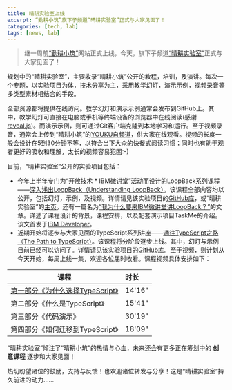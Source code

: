 ```yaml
---
title: 晴耕实验室上线
excerpt: “勤耕小筑”旗下子频道“晴耕实验室”正式与大家见面了！
categories: [tech, lab]
tags: [news, lab]
---
```


> 继一周前[“勤耕小筑”](/)网站正式上线，今天，旗下子频道[“晴耕实验室”](/lab)正式与大家见面了！

规划中的“晴耕实验室”，主要收录“晴耕小筑”公开的教程，培训，及演讲。每次一个专题，以实验项目为体，技术分享为主，采用教学幻灯，演示示例，视频录音等多类型素材相结合的手段。

全部资源都将提供在线访问。教学幻灯和演示示例通常会发布到GitHub上。其中，教学幻灯可直接在电脑或手机等终端设备的浏览器中在线阅读(感谢[reveal.js](https://github.com/hakimel/reveal.js))。而演示示例，则可通过Git客户端克隆到本地学习和运行。至于视频录音，通常会上传到“晴耕小筑”的[YOUKU自频道](http://i.youku.com/morningspace)，供大家在线观看。视频的长度一般会设计在5到30分钟不等，以符合当下大众的快餐式阅读习惯；同时也有助于观者更好的吸收和理解，太长的视频容易犯困:-)

目前，“晴耕实验室”公开的实验项目包括：

* 今年上半年专门为“开放技术 * IBM微讲堂”活动而设计的LoopBack系列课程——[深入浅出LoopBack（Understanding LoopBack）](/lab-loopback)。该课程全部内容均以公开，包括幻灯，示例，及视频。详情请见该实验项目的[GitHub库](https://github.com/morningspace/lab-loopback)，或“晴耕实验室”的[主页](/lab/#%E6%B7%B1%E5%85%A5%E6%B5%85%E5%87%BAloopback)。还有一篇名为[“我为什么要来IBM微讲堂讲LoopBack？”](/tech/loopback-series)的文章。详述了课程设计的背景，课程安排，以及配套演示项目TaskMe的介绍。该文首发于[IBM Developer](https://developer.ibm.com/cn/blog/2018/opentech-loopback-why/)。
* 近期开始将逐步与大家见面的TypeScript系列讲座——[通往TypeScript之路（The Path to TypeScript）](https://github.com/morningspace/lab-typescript)。该课程将分阶段逐步上线。其中，幻灯与示例目前已经可以访问了。详情请见该实验项目的[GitHub库](https://github.com/morningspace/lab-typescript)。至于视频，则计划从今天开始，每周上线一集，欢迎各位届时收看。课程视频具体安排如下：

| 课程 	| 时长
| ---- 	|:----
| [第一部分《为什么选择TypeScript》](http://v.youku.com/v_show/id_XMzg3OTg4NTgxNg==.html) | 14'16"
| 第二部分《什么是TypeScript》 | 15'41"
| 第三部分《代码演示》 | 30'19"
| 第四部分《如何迁移到TypeScript》 | 18'09"

“晴耕实验室”倾注了“晴耕小筑”的热情与心血，未来还会有更多正在筹划中的 **创意课程** 逐步和大家见面！

热切盼望诸位的鼓励，支持与反馈！也欢迎诸位转发与分享！这是“晴耕实验室”持久前进的动力……